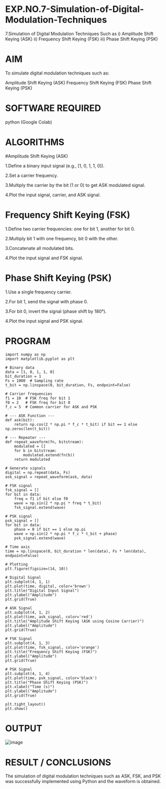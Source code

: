 # EXP.NO.7-Simulation-of-Digital-Modulation-Techniques

 7.Simulation of Digital Modulation Techniques Such as
   i) Amplitude Shift Keying (ASK)
   ii) Frequency Shift Keying (FSK)
   iii) Phase Shift Keying (PSK)

# AIM
To simulate digital modulation techniques such as:

Amplitude Shift Keying (ASK)
Frequency Shift Keying (FSK)
Phase Shift Keying (PSK)

# SOFTWARE REQUIRED
python (Google Colab)

# ALGORITHMS
#Amplitude Shift Keying (ASK)

1.Define a binary input signal (e.g., [1, 0, 1, 1, 0]).

2.Set a carrier frequency.

3.Multiply the carrier by the bit (1 or 0) to get ASK modulated signal.

4.Plot the input signal, carrier, and ASK signal.

# Frequency Shift Keying (FSK)

1.Define two carrier frequencies: one for bit 1, another for bit 0.

2.Multiply bit 1 with one frequency, bit 0 with the other.

3.Concatenate all modulated bits.

4.Plot the input signal and FSK signal.

# Phase Shift Keying (PSK)
1.Use a single frequency carrier.

2.For bit 1, send the signal with phase 0.

3.For bit 0, invert the signal (phase shift by 180°).

4.Plot the input signal and PSK signal.

# PROGRAM
```
import numpy as np
import matplotlib.pyplot as plt

# Binary data
data = [1, 0, 1, 1, 0]
bit_duration = 1
Fs = 1000  # Sampling rate
t_bit = np.linspace(0, bit_duration, Fs, endpoint=False)

# Carrier frequencies
f1 = 10  # FSK freq for bit 1
f0 = 2   # FSK freq for bit 0
f_c = 5  # Common carrier for ASK and PSK

# --- ASK Function ---
def ask(bit):
    return np.cos(2 * np.pi * f_c * t_bit) if bit == 1 else np.zeros(len(t_bit))

# --- Repeater ---
def repeat_waveform(fn, bitstream):
    modulated = []
    for b in bitstream:
        modulated.extend(fn(b))
    return modulated

# Generate signals
digital = np.repeat(data, Fs)
ask_signal = repeat_waveform(ask, data)

# FSK signal
fsk_signal = []
for bit in data:
    freq = f1 if bit else f0
    wave = np.sin(2 * np.pi * freq * t_bit)
    fsk_signal.extend(wave)

# PSK signal
psk_signal = []
for bit in data:
    phase = 0 if bit == 1 else np.pi
    wave = np.sin(2 * np.pi * f_c * t_bit + phase)
    psk_signal.extend(wave)

# Time axis
time = np.linspace(0, bit_duration * len(data), Fs * len(data), endpoint=False)

# Plotting
plt.figure(figsize=(14, 10))

# Digital Signal
plt.subplot(4, 1, 1)
plt.plot(time, digital, color='brown')
plt.title("Digital Input Signal")
plt.ylabel("Amplitude")
plt.grid(True)

# ASK Signal
plt.subplot(4, 1, 2)
plt.plot(time, ask_signal, color='red')
plt.title("Amplitude Shift Keying (ASK using Cosine Carrier)")
plt.ylabel("Amplitude")
plt.grid(True)

# FSK Signal
plt.subplot(4, 1, 3)
plt.plot(time, fsk_signal, color='orange')
plt.title("Frequency Shift Keying (FSK)")
plt.ylabel("Amplitude")
plt.grid(True)

# PSK Signal
plt.subplot(4, 1, 4)
plt.plot(time, psk_signal, color='black')
plt.title("Phase Shift Keying (PSK)")
plt.xlabel("Time (s)")
plt.ylabel("Amplitude")
plt.grid(True)

plt.tight_layout()
plt.show()
```
# OUTPUT
![image](https://github.com/user-attachments/assets/d0499c95-a603-44b2-8eb8-2e4de6547425)

 
# RESULT / CONCLUSIONS
The simulation of digital modulation techniques such as ASK, FSK, and PSK was successfully implemented using Python and the waveform is obtained.
